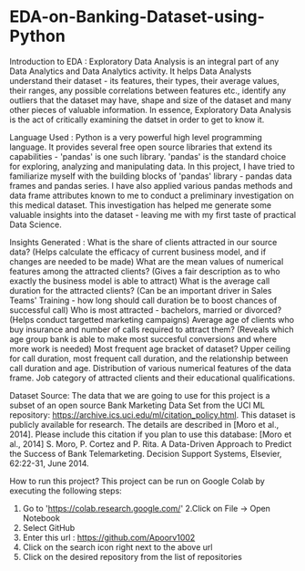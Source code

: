 # EDA-on-Banking-Dataset-using-Python

Introduction to EDA : 
Exploratory Data Analysis is an integral part of any Data Analytics and Data Analytics activity. It helps Data Analysts understand their dataset - its features, their types, their average values, their ranges, any possible correlations between features etc., identify any outliers that the dataset may have, shape and size of the dataset and many other pieces of valuable information. In essence, Exploratory Data Analysis is the act of critically examining the datset in order to get to know it.

Language Used : 
Python is a very powerful high level programming language. It provides several free open source libraries that extend its capabilities - 'pandas' is one such library. 'pandas' is the standard choice for exploring, analyzing and manipulating data. In this project, I have tried to familiarize myself with the building blocks of 'pandas' library - pandas data frames and pandas series. I have also applied various pandas methods and data frame attributes known to me to conduct a preliminary investigation 
on this medical dataset. This investigation has helped me generate some valuable insights into the dataset - leaving me with my first taste of practical Data Science.

Insights Generated :
What is the share of clients attracted in our source data? (Helps calculate the efficacy of current business model, and if changes are needed to be made)
What are the mean values of numerical features among the attracted clients? (Gives a fair description as to who exactly the business model is able to attract)
What is the average call duration for the attracted clients? (Can be an important driver in Sales Teams' Training - how long should call duration be to boost chances of successful call)
Who is most attracted - bachelors, married or divorced? (Helps conduct targetted marketing campaigns)
Average age of clients who buy insurance and number of calls required to attract them? (Reveals which age group bank is able to make most succesful conversions and where more work is needed)
Most frequent age bracket of dataset?
Upper ceiling for call duration, most frequent call duration, and the relationship between call duration and age.
Distribution of various numerical features of the data frame.
Job category of attracted clients and their educational qualifications.

Dataset Source:
The data that we are going to use for this project is a subset of an open source Bank Marketing Data Set from the UCI ML repository: https://archive.ics.uci.edu/ml/citation_policy.html.
This dataset is publicly available for research. The details are described in [Moro et al., 2014]. Please include this citation if you plan to use this database: [Moro et al., 2014] S. Moro, P. Cortez and P. Rita. A Data-Driven Approach to Predict the Success of Bank Telemarketing. Decision Support Systems, Elsevier, 62:22-31, June 2014.

How to run this project?
This project can be run on Google Colab by executing the following steps:
1. Go to 'https://colab.research.google.com/'
2.Click on File -> Open Notebook
3. Select GitHub
4. Enter this url : https://github.com/Apoorv1002
5. Click on the search icon right next to the above url
6. Click on the desired repository from the list of repositories
   
